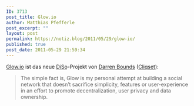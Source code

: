 ```yaml
---
ID: 3713
post_title: Glow.io
author: Matthias Pfefferle
post_excerpt: ""
layout: post
permalink: https://notiz.blog/2011/05/29/glow-io/
published: true
post_date: 2011-05-29 21:59:34
---
```

<!-- wp:paragraph -->
<p><a href="http://glow.io/">Glow.io</a> ist das neue <abbr title="Distributed Social Network">DiSo</abbr>-Projekt von <a href="http://twitter.com/dbounds">Darren Bounds</a> (<a href="https://notiz.blog/?s=cliqset">Cliqset</a>):</p>
<!-- /wp:paragraph -->

<!-- wp:quote -->
<blockquote class="wp-block-quote">
	<p>The simple fact is, Glow is my personal attempt at building a social network that doesn’t sacrifice simplicity, features or user-experience in an effort to promote decentralization, user privacy and data ownership.</p>
</blockquote>
<!-- /wp:quote -->